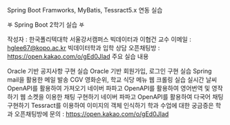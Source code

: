 Spring Boot Framworks, MyBatis, Tessract5.x 연동 실습

𖤐 Spring Boot 2학기 실습 𖤐

작성자 : 한국폴리텍대학 서울강서캠퍼스 빅데이터과 이협건 교수
이메일 : hglee67@kopo.ac.kr
빅데이터학과 입학 상담 오픈채팅방 : https://open.kakao.com/o/gEd0JIad
주요 실습 내용

Oracle 기반 공지사항 구현 실습
Oracle 기반 회원가입, 로그인 구현 실습
Spring mail을 활용한 메일 발송
CGV 영화순위, 학교 식당 메뉴 웹 크롤링 실습
실시간 날씨 OpenAPI를 활용하여 가져오기
네이버 파파고 OpenAPI를 활용하여 영어번역 및 영작하기
웹 소켓을 이용한 채팅 구현하기
네이버 파파고 OpenAPI를 활용하여 다국어 채팅 구현하기
Tessract를 이용하여 이미지의 객체 인식하기
학과 수업에 대한 궁금증은 학과 오픈채팅방에 문의 : https://open.kakao.com/o/gEd0JIad
